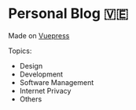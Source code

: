# Personal Blog :venezuela:

Made on [Vuepress](https://vuepress.vuejs.org/)

Topics:

- Design
- Development
- Software Management
- Internet Privacy
- Others
